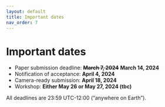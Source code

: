 ```yaml
---
layout: default
title: Important dates
nav_order: 7
---
```


# Important dates

* Paper submission deadline: ~~**March 7, 2024**~~ **March 14, 2024**
* Notification of acceptance: **April 4, 2024**
* Camera-ready submission: **April 18, 2024**
* Workshop: **Either May 26 or May 27, 2024 (tbc)**


All deadlines are 23:59 UTC-12:00 (“anywhere on Earth”).
